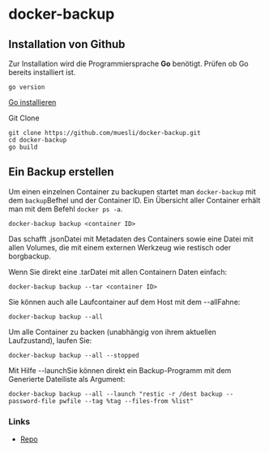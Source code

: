 # docker-backup

## Installation von Github

Zur Installation wird die Programmiersprache **Go** benötigt. Prüfen ob Go bereits installiert ist.

```
go version
```
[Go installieren](https://github.com/guggenbergerME/linux_codes/tree/main/Programme/Go)

Git Clone

```
git clone https://github.com/muesli/docker-backup.git
cd docker-backup
go build
```
## Ein Backup erstellen
Um einen einzelnen Container zu backupen startet man ```docker-backup``` mit dem ```backup```Befhel und der Container ID. 
Ein Übersicht aller Container erhält man mit dem Befehl ```docker ps -a```.
```
docker-backup backup <container ID>
```
Das schafft .jsonDatei mit Metadaten des Containers sowie eine Datei mit allen Volumes, die mit einem externen Werkzeug wie restisch oder borgbackup.

Wenn Sie direkt eine .tarDatei mit allen Containern Daten einfach:
```
docker-backup backup --tar <container ID>
```
Sie können auch alle Laufcontainer auf dem Host mit dem --allFahne:
```
docker-backup backup --all
```
Um alle Container zu backen (unabhängig von ihrem aktuellen Laufzustand), laufen Sie:
```
docker-backup backup --all --stopped
```
Mit Hilfe --launchSie können direkt ein Backup-Programm mit dem Generierte Dateiliste als Argument:
```
docker-backup backup --all --launch "restic -r /dest backup --password-file pwfile --tag %tag --files-from %list"
```



### Links
+ [Repo](https://github.com/muesli/docker-backup)
